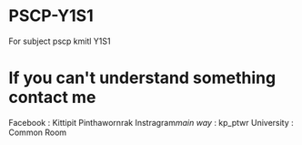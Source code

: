 # PSCP-Y1S1
For subject pscp kmitl Y1S1
# If you can't understand something contact me
Facebook : Kittipit Pinthawornrak
Instragram*main way* : kp_ptwr
University : Common Room 
